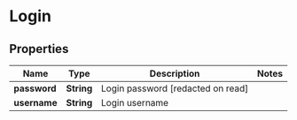 
# Login

## Properties
Name | Type | Description | Notes
------------ | ------------- | ------------- | -------------
**password** | **String** | Login password [redacted on read] | 
**username** | **String** | Login username | 




